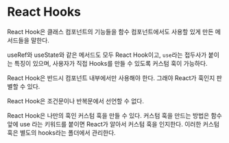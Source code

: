 # React Hooks

React Hook은 클래스 컴포넌트의 기능들을 함수 컴포넌트에서도 사용할 있게 만든 메서드들을 말한다.

useRef와 useState와 같은 메서드도 모두 React Hook이고, `use`라는 접두사가 붙이는 특징이 있으며, 사용자가 직접 Hooks를 만들 수 있도록 커스텀 훅이 가능하다.

React Hook은 반드시 컴포넌트 내부에서만 사용해야 한다. 그래야 React가 훅인지 판별할 수 있다.

React Hook은 조건문이나 반복문에서 선언할 수 없다.

React Hook은 나만의 훅인 커스텀 훅을 만들 수 있다. 커스텀 훅을 만드는 방법은 함수 앞에 use 라는 키워드를 붙이면 React가 알아서 커스텀 훅을 인지한다. 이러한 커스텀 훅은 별도의 hooks라는 폴더에서 관리한다.
